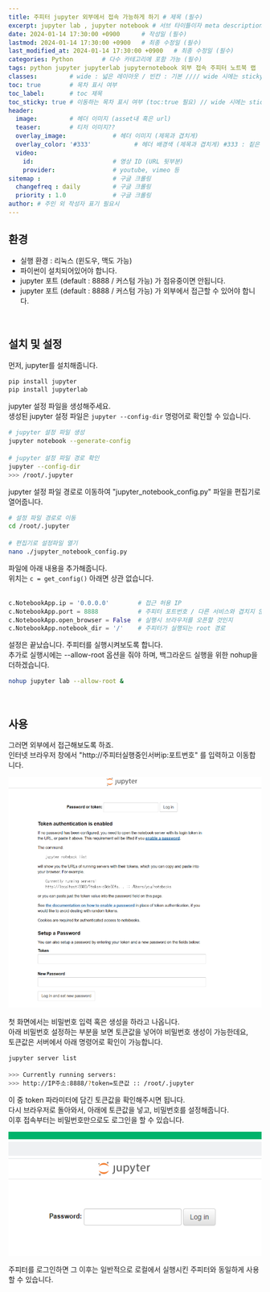 ```yaml
---
title: 주피터 jupyter 외부에서 접속 가능하게 하기 # 제목 (필수)
excerpt: jupyter lab , jupyter notebook # 서브 타이틀이자 meta description (필수)
date: 2024-01-14 17:30:00 +0900      # 작성일 (필수)
lastmod: 2024-01-14 17:30:00 +0900   # 최종 수정일 (필수)
last_modified_at: 2024-01-14 17:30:00 +0900   # 최종 수정일 (필수)
categories: Python        # 다수 카테고리에 포함 가능 (필수)
tags: python jupyter jupyterlab jupyternotebook 외부 접속 주피터 노트북 랩                  # 태그 복수개 가능 (필수)
classes:         # wide : 넓은 레이아웃 / 빈칸 : 기본 //// wide 시에는 sticky toc 불가
toc: true        # 목차 표시 여부
toc_label:       # toc 제목
toc_sticky: true # 이동하는 목차 표시 여부 (toc:true 필요) // wide 시에는 sticky toc 불가
header: 
  image:         # 헤더 이미지 (asset내 혹은 url)
  teaser:        # 티저 이미지??
  overlay_image:             # 헤더 이미지 (제목과 겹치게)
  overlay_color: '#333'            # 헤더 배경색 (제목과 겹치게) #333 : 짙은 회색 (필수)
  video:
    id:                      # 영상 ID (URL 뒷부분)
    provider:                # youtube, vimeo 등
sitemap :                    # 구글 크롤링
  changefreq : daily         # 구글 크롤링
  priority : 1.0             # 구글 크롤링
author: # 주인 외 작성자 표기 필요시
---
```

<!--postNo: 20240114_004-->


## 환경  

- 실행 환경 : 리눅스 (윈도우, 맥도 가능)  
- 파이썬이 설치되어있어야 합니다.  
- jupyter 포트 (default : 8888 / 커스텀 가능) 가 점유중이면 안됩니다.  
- jupyter 포트 (default : 8888 / 커스텀 가능) 가 외부에서 접근할 수 있어야 합니다.  

<br>

## 설치 및 설정

먼저, jupyter를 설치해줍니다.  

```bash
pip install jupyter
pip install jupyterlab
```

jupyter 설정 파일을 생성해주세요.  
생성된 jupyter 설정 파일은 `jupyter --config-dir` 명령어로 확인할 수 있습니다.  

```bash
# jupyter 설정 파일 생성
jupyter notebook --generate-config

# jupyter 설정 파일 경로 확인
jupyter --config-dir
>>> /root/.jupyter
```

jupyter 설정 파일 경로로 이동하여 "jupyter_notebook_config.py" 파일을 편집기로 열어줍니다.  

```bash
# 설정 파일 경로로 이동
cd /root/.jupyter

# 편집기로 설정파일 열기
nano ./jupyter_notebook_config.py
```

파일에 아래 내용을 추가해줍니다.  
위치는 `c = get_config()` 아래면 상관 없습니다.  

```python

c.NotebookApp.ip = '0.0.0.0'        # 접근 허용 IP
c.NotebookApp.port = 8888           # 주피터 포트번호 / 다른 서비스와 겹치지 않게
c.NotebookApp.open_browser = False  # 실행시 브라우저를 오픈할 것인지
c.NotebookApp.notebook_dir = '/'    # 주피터가 실행되는 root 경로

```

설정은 끝났습니다. 주피터를 실행시켜보도록 합니다.  
추가로 실행시에는 --allow-root 옵션을 줘야 하며, 백그라운드 실행을 위한 nohup을 더하겠습니다.  

```bash
nohup jupyter lab --allow-root &
```

<br>

## 사용  

그러면 외부에서 접근해보도록 하죠.  
인터넷 브라우저 창에서 "http://주피터실행중인서버ip:포트번호" 를 입력하고 이동합니다.   

![](/assets/images/20240114_004_001.png)

첫 화면에서는 비밀번호 입력 혹은 생성을 하라고 나옵니다.  
아래 비밀번호 설정하는 부분을 보면 토큰값을 넣어야 비밀번호 생성이 가능한데요,  
토큰값은 서버에서 아래 명령어로 확인이 가능합니다.  

```bash
jupyter server list

>>> Currently running servers:
>>> http://IP주소:8888/?token=토큰값 :: /root/.jupyter
```

이 중 token 파라미터에 담긴 토큰값을 확인해주시면 됩니다.  
다시 브라우저로 돌아와서, 아래에 토큰값을 넣고, 비밀번호를 설정해줍니다.  
이후 접속부터는 비밀번호만으로도 로그인을 할 수 있습니다.  

![](/assets/images/20240114_004_002.png)

주피터를 로그인하면 그 이후는 일반적으로 로컬에서 실행시킨 주피터와 동일하게 사용할 수 있습니다.  

